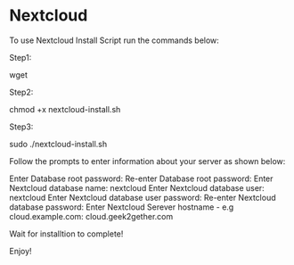 # Nextcloud

To use Nextcloud Install Script run the commands below:

Step1: 

wget 

Step2:

chmod +x nextcloud-install.sh

Step3:

sudo ./nextcloud-install.sh


Follow the prompts to enter information about your server as shown below:

Enter Database root password: <mypassword>
Re-enter Database root password: <mypassword>
Enter Nextcloud database name: nextcloud
Enter Nextcloud database user: nextcloud
Enter Nextcloud database user password: <mypassword>
Re-enter Nextcloud database password: <mypassword>
Enter Nextcloud Serever hostname - e.g cloud.example.com: cloud.geek2gether.com


Wait for installtion to complete!

Enjoy!
